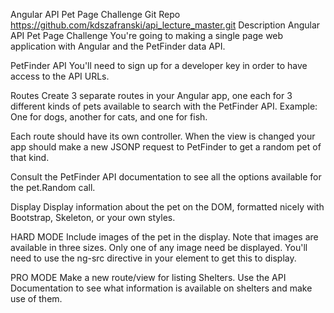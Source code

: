 Angular API Pet Page Challenge
Git Repo
https://github.com/kdszafranski/api_lecture_master.git
Description
Angular API Pet Page Challenge
You're going to making a single page web application with Angular and the PetFinder data API.

PetFinder API
You'll need to sign up for a developer key in order to have access to the API URLs.

Routes
Create 3 separate routes in your Angular app, one each for 3 different kinds of pets available to search with the 
PetFinder API. Example: One for dogs, another for cats, and one for fish.

Each route should have its own controller. When the view is changed your app should make a new JSONP request to 
PetFinder to get a random pet of that kind.

Consult the PetFinder API documentation to see all the options available for the pet.Random call.

Display
Display information about the pet on the DOM, formatted nicely with Bootstrap, Skeleton, or your own styles.

HARD MODE
Include images of the pet in the display. Note that images are available in three sizes. Only one of any image need 
be displayed. You'll need to use the ng-src directive in your  element to get this to display.

PRO MODE
Make a new route/view for listing Shelters. Use the API Documentation to see what information is available on 
shelters and make use of them.